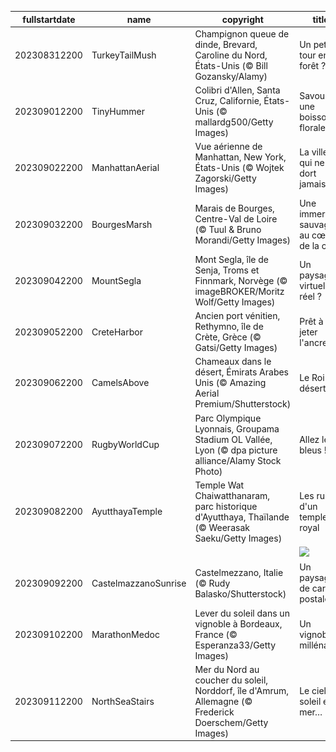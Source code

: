 |fullstartdate|name|copyright|title|image|
|--|--|--|--|--|
202308312200|TurkeyTailMush|Champignon queue de dinde, Brevard, Caroline du Nord, États-Unis (© Bill Gozansky/Alamy)|Un petit tour en forêt ?|![](/fr-FR/2023/09/202308312200TurkeyTailMush.jpg)|
202309012200|TinyHummer|Colibri d'Allen, Santa Cruz, Californie, États-Unis (© mallardg500/Getty Images)|Savourer une boisson florale|![](/fr-FR/2023/09/202309012200TinyHummer.jpg)|
202309022200|ManhattanAerial|Vue aérienne de Manhattan, New York, États-Unis (© Wojtek Zagorski/Getty Images)|La ville qui ne dort jamais !|![](/fr-FR/2023/09/202309022200ManhattanAerial.jpg)|
202309032200|BourgesMarsh|Marais de Bourges, Centre-Val de Loire (© Tuul & Bruno Morandi/Getty Images)|Une immersion sauvage au cœur de la cité !|![](/fr-FR/2023/09/202309032200BourgesMarsh.jpg)|
202309042200|MountSegla|Mont Segla, île de Senja, Troms et Finnmark, Norvège (© imageBROKER/Moritz Wolf/Getty Images)|Un paysage virtuel ou réel ?|![](/fr-FR/2023/09/202309042200MountSegla.jpg)|
202309052200|CreteHarbor|Ancien port vénitien, Rethymno, île de Crète, Grèce (© Gatsi/Getty Images)|Prêt à jeter l'ancre ?|![](/fr-FR/2023/09/202309052200CreteHarbor.jpg)|
202309062200|CamelsAbove|Chameaux dans le désert, Émirats Arabes Unis (© Amazing Aerial Premium/Shutterstock)|Le Roi du désert !|![](/fr-FR/2023/09/202309062200CamelsAbove.jpg)|
202309072200|RugbyWorldCup|Parc Olympique Lyonnais, Groupama Stadium OL Vallée, Lyon (© dpa picture alliance/Alamy Stock Photo)|Allez les bleus !|![](/fr-FR/2023/09/202309072200RugbyWorldCup.jpg)|
202309082200|AyutthayaTemple|Temple Wat Chaiwatthanaram, parc historique d'Ayutthaya, Thaïlande (© Weerasak Saeku/Getty Images)|Les ruines d'un temple royal|![](/fr-FR/2023/09/202309082200AyutthayaTemple.jpg)|
||||![](/fr-FR/2023/09/.jpg)|
202309092200|CastelmazzanoSunrise|Castelmezzano, Italie (© Rudy Balasko/Shutterstock)|Un paysage de carte postale|![](/fr-FR/2023/09/202309092200CastelmazzanoSunrise.jpg)|
202309102200|MarathonMedoc|Lever du soleil dans un vignoble à Bordeaux, France (© Esperanza33/Getty Images)|Un vignoble millénaire|![](/fr-FR/2023/09/202309102200MarathonMedoc.jpg)|
202309112200|NorthSeaStairs|Mer du Nord au coucher du soleil, Norddorf, île d'Amrum, Allemagne (© Frederick Doerschem/Getty Images)|Le ciel, le soleil et la mer…|![](/fr-FR/2023/09/202309112200NorthSeaStairs.jpg)|
